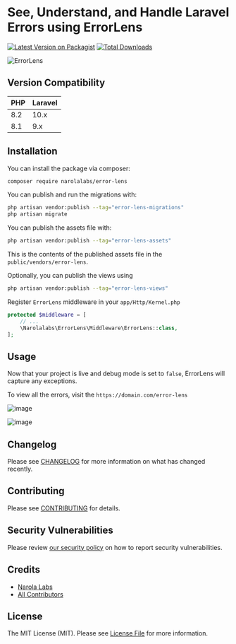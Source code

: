# See, Understand, and Handle Laravel Errors using ErrorLens

[![Latest Version on Packagist](https://img.shields.io/packagist/v/narolalabs/error-lens.svg?style=flat-square)](https://packagist.org/packages/narolalabs/error-lens)
[![Total Downloads](https://img.shields.io/packagist/dt/narolalabs/error-lens.svg?style=flat-square)](https://packagist.org/packages/narolalabs/error-lens)

![ErrorLens](https://github.com/narolalabs/error-lens/assets/143481636/8ff8f140-6dc7-406e-b060-986914886cc1)


## Version Compatibility

 PHP  	  | Laravel 
:---------|:-----------
  8.2     | 10.x
  8.1     | 9.x

## Installation

You can install the package via composer:

```bash
composer require narolalabs/error-lens
```

You can publish and run the migrations with:

```bash
php artisan vendor:publish --tag="error-lens-migrations"
php artisan migrate
```

You can publish the assets file with:

```bash
php artisan vendor:publish --tag="error-lens-assets"
```

This is the contents of the published assets file in the `public/vendors/error-lens`.

Optionally, you can publish the views using

```bash
php artisan vendor:publish --tag="error-lens-views"
```

Register `ErrorLens` middleware in your `app/Http/Kernel.php`

```php
protected $middleware = [
    // ...
    \Narolalabs\ErrorLens\Middleware\ErrorLens::class,
];
```

## Usage

Now that your project is live and debug mode is set to `false`, ErrorLens will capture any exceptions.

To view all the errors, visit the `https://domain.com/error-lens`

![image](https://github.com/narolalabs/error-lens/assets/143481636/30da69dc-c36e-4431-bf7e-008324945fe7)

![image](https://github.com/narolalabs/error-lens/assets/143481636/8fe72323-4171-46df-bdf2-51332d815ed9)


## Changelog

Please see [CHANGELOG](CHANGELOG.md) for more information on what has changed recently.

## Contributing

Please see [CONTRIBUTING](CONTRIBUTING.md) for details.

## Security Vulnerabilities

Please review [our security policy](../../security/policy) on how to report security vulnerabilities.

## Credits

- [Narola Labs](https://github.com/narolalabs)
- [All Contributors](../../contributors)

## License

The MIT License (MIT). Please see [License File](LICENSE.md) for more information.
